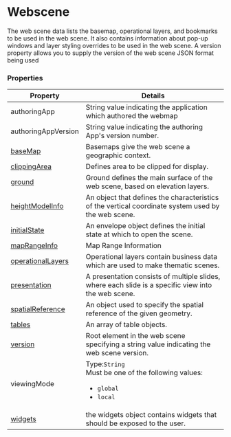 # Webscene

The web scene data lists the basemap, operational layers, and bookmarks to be used in the web scene. It also contains information about pop-up windows and layer styling overrides to be used in the web scene. A version property allows you to supply the version of the web scene JSON format being used

### Properties

| Property | Details
| --- | ---
| authoringApp | String value indicating the application which authored the webmap
| authoringAppVersion | String value indicating the authoring App's version number.
| [baseMap](baseMap.md) | Basemaps give the web scene a geographic context.
| [clippingArea](clippingArea.md) | Defines area to be clipped for display.
| [ground](ground.md) | Ground defines the main surface of the web scene, based on elevation layers.
| [heightModelInfo](heightModelInfo.md) | An object that defines the characteristics of the vertical coordinate system used by the web scene.
| [initialState](initialState.md) | An envelope object defines the initial state at which to open the scene.
| [mapRangeInfo](mapRangeInfo.md) | Map Range Information
| [operationalLayers](operationalLayers.md) | Operational layers contain business data which are used to make thematic scenes.
| [presentation](presentation.md) | A presentation consists of multiple slides, where each slide is a specific view into the web scene.
| [spatialReference](spatialReference.md) | An object used to specify the spatial reference of the given geometry.
| [tables](table.md) | An array of table objects.
| [version](version.md) | Root element in the web scene specifying a string value indicating the web scene version.
| viewingMode | Type:`String`<br>Must be one of the following values:<ul><li>`global`</li><li>`local`</li></ul>
| [widgets](widgets.md) | the widgets object contains widgets that should be exposed to the user.



